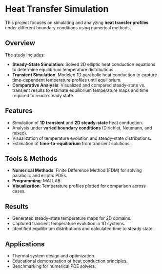 # Heat Transfer Simulation

This project focuses on simulating and analyzing **heat transfer profiles** under different boundary conditions using numerical methods.

## Overview
The study includes:
- **Steady-State Simulation**: Solved 2D elliptic heat conduction equations to determine equilibrium temperature distributions.  
- **Transient Simulation**: Modeled 1D parabolic heat conduction to capture time-dependent temperature profiles until equilibrium.  
- **Comparative Analysis**: Visualized and compared steady-state vs. transient results to estimate equilibrium temperature maps and time required to reach steady state.

## Features
- Simulation of **1D transient** and **2D steady-state** heat conduction.  
- Analysis under **varied boundary conditions** (Dirichlet, Neumann, and mixed).  
- Visualization of temperature evolution and steady-state distributions.  
- Estimation of **time-to-equilibrium** from transient solutions.  

## Tools & Methods
- **Numerical Methods**: Finite Difference Method (FDM) for solving parabolic and elliptic PDEs.  
- **Programming**: MATLAB 
- **Visualization**: Temperature profiles plotted for comparison across cases.  

## Results
- Generated steady-state temperature maps for 2D domains.  
- Captured transient temperature evolution in 1D systems.  
- Identified equilibrium distributions and calculated time to steady state.  

## Applications
- Thermal system design and optimization.  
- Educational demonstration of heat conduction principles.  
- Benchmarking for numerical PDE solvers.  
